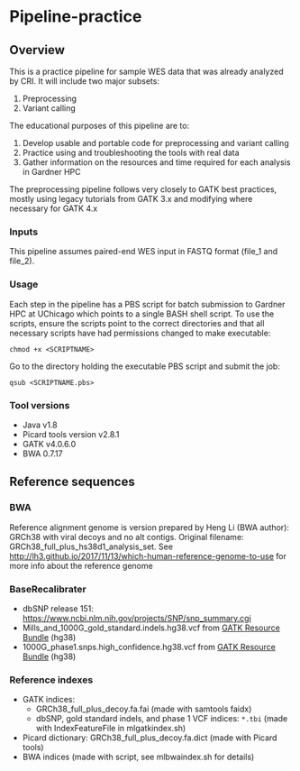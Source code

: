 # Pipeline-practice #

## Overview ##
This is a practice pipeline for sample WES data that was already analyzed by CRI. It will include two major subsets:
1. Preprocessing
2. Variant calling

The educational purposes of this pipeline are to:
1. Develop usable and portable code for preprocessing and variant calling
2. Practice using and troubleshooting the tools with real data
3. Gather information on the resources and time required for each analysis in Gardner HPC

The preprocessing pipeline follows very closely to GATK best practices, mostly using legacy tutorials from GATK 3.x and modifying where necessary for GATK 4.x

### Inputs ###
This pipeline assumes paired-end WES input in FASTQ format (file_1 and file_2). 

### Usage ###
Each step in the pipeline has a PBS script for batch submission to Gardner HPC at UChicago which points to a single BASH shell script. To use the scripts, ensure the scripts point to the correct directories and that all necessary scripts have had permissions changed to make executable:

`chmod +x <SCRIPTNAME>`

Go to the directory holding the executable PBS script and submit the job: 

`qsub <SCRIPTNAME.pbs>`

### Tool versions ###
* Java v1.8
* Picard tools version v2.8.1
* GATK v4.0.6.0
* BWA 0.7.17

## Reference sequences ##

### BWA ###
Reference alignment genome is version prepared by Heng Li (BWA author): GRCh38 with viral decoys and no alt contigs. Original filename: GRCh38_full_plus_hs38d1_analysis_set. See http://lh3.github.io/2017/11/13/which-human-reference-genome-to-use for more info about the reference genome

### BaseRecalibrater ###
* dbSNP release 151: https://www.ncbi.nlm.nih.gov/projects/SNP/snp_summary.cgi
* Mills_and_1000G_gold_standard.indels.hg38.vcf from [GATK Resource Bundle](https://software.broadinstitute.org/gatk/download/bundle) (hg38)
* 1000G_phase1.snps.high_confidence.hg38.vcf from [GATK Resource Bundle](https://software.broadinstitute.org/gatk/download/bundle) (hg38)

### Reference indexes ###
* GATK indices: 
	* GRCh38_full_plus_decoy.fa.fai (made with samtools faidx)
	* dbSNP, gold standard indels, and phase 1 VCF indices: `*.tbi` (made with IndexFeatureFile in mlgatkindex.sh)
* Picard dictionary: GRCh38_full_plus_decoy.fa.dict (made with Picard tools)
* BWA indices (made with script, see mlbwaindex.sh for details)